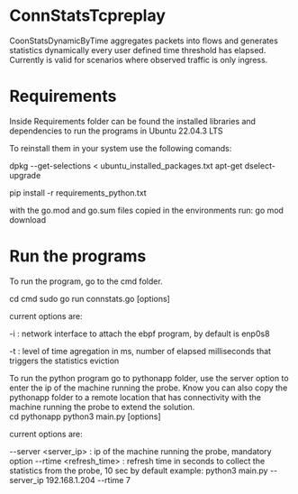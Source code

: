 # ConnStatsTcpreplay
CoonStatsDynamicByTime aggregates packets into flows and generates statistics dynamically every user defined time threshold has elapsed. Currently is valid for scenarios where observed traffic is only ingress.


# Requirements
Inside Requirements folder can be found the installed libraries and dependencies to run the programs in Ubuntu 22.04.3 LTS

To reinstall them in your system use the following comands:

dpkg --get-selections < ubuntu_installed_packages.txt
apt-get dselect-upgrade

pip install -r requirements_python.txt

with the go.mod and go.sum files copied in the environments run:
go mod download


# Run the programs
To run the program, go to the cmd folder.

cd cmd
sudo go run connstats.go [options]

current options are:

-i <interface> : network interface to attach the ebpf program, by default is enp0s8

-t <int>       : level of time agregation in ms, number of elapsed milliseconds that triggers the statistics eviction  



To run the python program go to pythonapp folder, use the server option to enter the ip of the machine running the probe. Know you can also copy the pythonapp folder to a remote location that has connectivity with the machine running the probe to extend the solution.  
cd pythonapp
python3 main.py [options]

current options are:

--server <server_ip> : ip of the machine running the probe, mandatory option
--rtime <refresh_time> : refresh time in seconds to collect the statistics from the probe, 10 sec by default
example: python3 main.py --server_ip 192.168.1.204 --rtime 7

